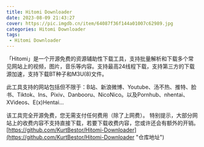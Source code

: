 ```yaml
---
title: Hitomi Downloader
date: 2023-08-09 21:43:27
cover: https://pic.imgdb.cn/item/64087f36f144a01007c62989.jpg
categories: Hitomi Downloader
tags:
 - Hitomi Downloader
---
```


「Hitomi」是一个开源免费的资源辅助性下载工具，支持批量解析和下载多个常见网站上的视频，图片，音乐等内容。支持最高24线程下载，支持第三方的下载源加速，支持下载BT种子和M3U(8)文件。

此工具支持的网站包括但不限于：B站、新浪微博、Youtube、汤不热、推特、脸书、Tiktok、Ins、Pixiv、Danbooru、NicoNico。以及Pornhub、nhentai、XVideos、E(x)Hentai...

该工具完全开源免费，您无需支付任何费用（除了上网费）。
特别提示，大部分网站上的收费内容不支持直接下载，若要下载收费内容，您或许还会有额外的开销。
[https://github.com/KurtBestor/Hitomi-Downloader](https://github.com/KurtBestor/Hitomi-Downloader "仓库地址")
